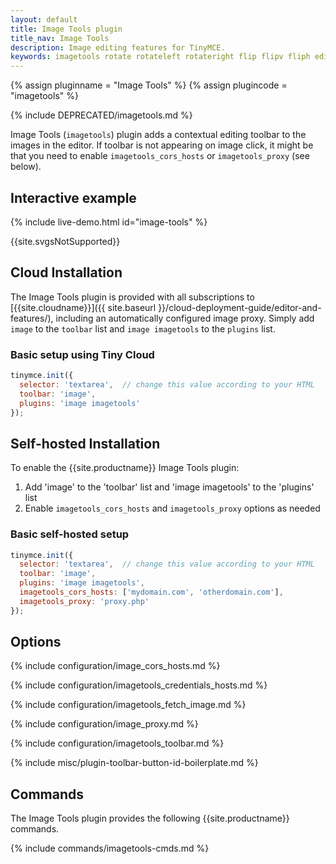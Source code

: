 ```yaml
---
layout: default
title: Image Tools plugin
title_nav: Image Tools
description: Image editing features for TinyMCE.
keywords: imagetools rotate rotateleft rotateright flip flipv fliph editimage imageoptions
---
```


{% assign pluginname = "Image Tools" %}
{% assign plugincode = "imagetools" %}

{% include DEPRECATED/imagetools.md %}

Image Tools (`imagetools`) plugin adds a contextual editing toolbar to the images in the editor. If toolbar is not appearing on image click, it might be that you need to enable `imagetools_cors_hosts` or `imagetools_proxy` (see below).

## Interactive example

{% include live-demo.html id="image-tools" %}

{{site.svgsNotSupported}}

## Cloud Installation

The Image Tools plugin is provided with all subscriptions to [{{site.cloudname}}]({{ site.baseurl }}/cloud-deployment-guide/editor-and-features/), including an automatically configured image proxy.
Simply add `image` to the `toolbar` list and `image imagetools` to the `plugins` list.

### Basic setup using Tiny Cloud

```js
tinymce.init({
  selector: 'textarea',  // change this value according to your HTML
  toolbar: 'image',
  plugins: 'image imagetools'
});
```

## Self-hosted Installation

To enable the {{site.productname}} Image Tools plugin:

1. Add 'image' to the 'toolbar' list and 'image imagetools' to the 'plugins' list
2. Enable `imagetools_cors_hosts` and `imagetools_proxy` options as needed

### Basic self-hosted setup

```js
tinymce.init({
  selector: 'textarea',  // change this value according to your HTML
  toolbar: 'image',
  plugins: 'image imagetools',
  imagetools_cors_hosts: ['mydomain.com', 'otherdomain.com'],
  imagetools_proxy: 'proxy.php'
});
```

## Options

{% include configuration/image_cors_hosts.md %}

{% include configuration/imagetools_credentials_hosts.md %}

{% include configuration/imagetools_fetch_image.md %}

{% include configuration/image_proxy.md %}

{% include configuration/imagetools_toolbar.md %}

{% include misc/plugin-toolbar-button-id-boilerplate.md %}

## Commands

The Image Tools plugin provides the following {{site.productname}} commands.

{% include commands/imagetools-cmds.md %}
